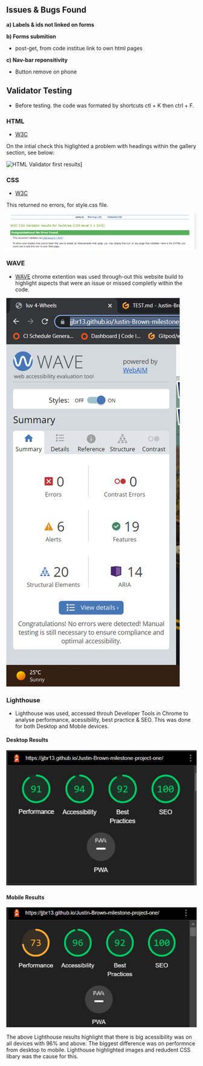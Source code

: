 ## Issues & Bugs Found

**a) Labels & ids not linked on forms**

**b) Forms submition** 

- post-get, from code institue link to own html pages 

**c) Nav-bar reponsitivity**

- Button remove on phone


## Validator Testing

- Before testing. the code was formated by shortcuts ctl + K then ctrl + F.

### HTML 

- [W3C](https://validator.w3.org/nu/?doc=https%3A%2F%2Fjjbr13.github.io%2FJustin-Brown-milestone-project-one%2F)

On the intial check this higlighted a problem with headings within the gallery section, see below: 

![HTML Validator first results](assets/img/TEST.md/html_val_varning.png)]

### CSS 

- [W3C](https://jigsaw.w3.org/css-validator/validator) 

This returned no errors, for style.css file. 

![CSS Validator Results](assets/img/TEST.md/css.png)

### WAVE

- [WAVE](https://wave.webaim.org/) chrome extention was used through-out this website build to highlight aspects that were an issue or missed completly within the code. 

![WAVE Validator Results](assets/img/TEST.md/wave.png)

### Lighthouse 

- Lighthouse was used, accessed throuh Developer Tools in Chrome to analyse performance, acessibility, best practice & SEO. This was done for both Desktop and Mobile devices. 

#### Desktop Results

![Lighthouse Desktop Validator Results](assets/img/TEST.md/lighthouse_desktop.png)


#### Mobile Results 

![Lighthouse Mobile Validator Results](assets/img/TEST.md/lighthouse_mobile.png)

The above Lighthouse results highlight that there is big acessibility was on all devices with 96% and above. The biggest difference was on performnce from desktop to mobile. Lighthouse highlighted images and redudent CSS libary was the cause for this. 